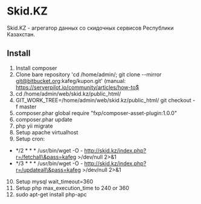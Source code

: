 Skid.KZ
================================

Skid.KZ - агрегатор данных со скидочных сервисов Республики Казахстан.

Install
-------------------
1) Install composer
2) Clone bare repository 'cd /home/admin/; git clone --mirror git@bitbucket.org:kafeg/kupon.git' (manual: https://serverpilot.io/community/articles/how-to$
3) cd /home/admin/web/skid.kz/public_html/
4) GIT_WORK_TREE=/home/admin/web/skid.kz/public_html/ git checkout -f master
5) composer.phar global require "fxp/composer-asset-plugin:1.0.0"
6) composer.phar update
7) php yii migrate
8) Setup apache virtualhost
9) Setup cron:
* */2 * * * /usr/bin/wget -O - http://skid.kz/index.php?r=/fetchall\&pass=kafeg >/dev/null 2>&1
* */3 * * * /usr/bin/wget -O - http://skid.kz/index.php?r=/updateall\&pass=kafeg >/dev/null 2>&1
10) Setup mysql wait_timeout=360
11) Setup php max_execution_time to 240 or 360
12) sudo apt-get install php-apc
